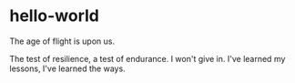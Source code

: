 # hello-world
The age of flight is upon us.

The test of resilience, a test of endurance. I won't give in. I've learned my lessons, I've learned the ways.
